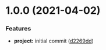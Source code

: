 # 1.0.0 (2021-04-02)


### Features

* **project:** initial commit ([d2269dd](https://github.com/MarcusVRdoN/commitizen-semantic-release/commit/d2269dd3cc91caca145a24dd849ddb4239495b5a))
